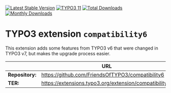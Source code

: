 [![Latest Stable Version](https://poser.pugx.org/friendsoftypo3/compatibility6/v/stable.svg)](https://extensions.typo3.org/extension/compatibility6/)
[![TYPO3 11](https://img.shields.io/badge/TYPO3-7-orange.svg?style=flat-square)](https://get.typo3.org/version/7)
[![Total Downloads](https://poser.pugx.org/friendsoftypo3/compatibility6/d/total.svg)](https://packagist.org/packages/friendsoftypo3/compatibility6)
[![Monthly Downloads](https://poser.pugx.org/friendsoftypo3/compatibility6/d/monthly)](https://packagist.org/packages/friendsoftypo3/compatibility6)

# TYPO3 extension ``compatibility6``

This extension adds some features from TYPO3 v6 that were changed in TYPO3 v7,
but makes the upgrade process easier.

|                  | URL                                                     |
|------------------|---------------------------------------------------------|
| **Repository:**  | https://github.com/FriendsOfTYPO3/compatibility6        |
| **TER:**         | https://extensions.typo3.org/extension/compatibility6/  |
